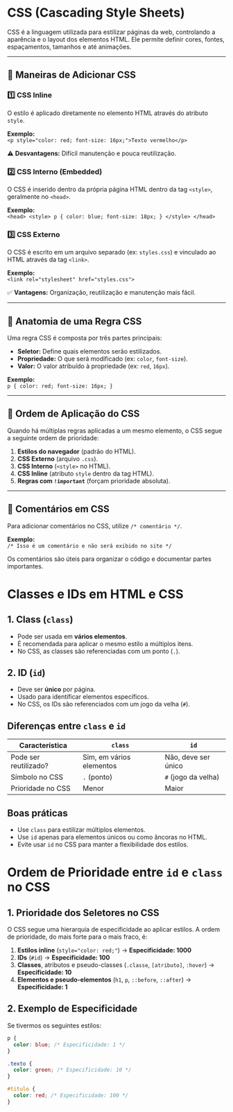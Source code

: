 # CSS (Cascading Style Sheets)  

CSS é a linguagem utilizada para estilizar páginas da web, controlando a aparência e o layout dos elementos HTML. Ele permite definir cores, fontes, espaçamentos, tamanhos e até animações.  

---

## 📌 Maneiras de Adicionar CSS  

### 1️⃣ CSS Inline  
O estilo é aplicado diretamente no elemento HTML através do atributo `style`.  

**Exemplo:**  
`<p style="color: red; font-size: 16px;">Texto vermelho</p>`  

⚠️ **Desvantagens:** Difícil manutenção e pouca reutilização.  

### 2️⃣ CSS Interno (Embedded)  
O CSS é inserido dentro da própria página HTML dentro da tag `<style>`, geralmente no `<head>`.  

**Exemplo:**  
`<head> <style> p { color: blue; font-size: 18px; } </style> </head>`  

### 3️⃣ CSS Externo  
O CSS é escrito em um arquivo separado (ex: `styles.css`) e vinculado ao HTML através da tag `<link>`.  

**Exemplo:**  
`<link rel="stylesheet" href="styles.css">`  

✅ **Vantagens:** Organização, reutilização e manutenção mais fácil.  

---

## 🎨 Anatomia de uma Regra CSS  

Uma regra CSS é composta por três partes principais:  

- **Seletor:** Define quais elementos serão estilizados.  
- **Propriedade:** O que será modificado (ex: `color`, `font-size`).  
- **Valor:** O valor atribuído à propriedade (ex: `red`, `16px`).  

**Exemplo:**  
`p { color: red; font-size: 16px; }`  

---

## 🔀 Ordem de Aplicação do CSS  

Quando há múltiplas regras aplicadas a um mesmo elemento, o CSS segue a seguinte ordem de prioridade:  

1. **Estilos do navegador** (padrão do HTML).  
2. **CSS Externo** (arquivo `.css`).  
3. **CSS Interno** (`<style>` no HTML).  
4. **CSS Inline** (atributo `style` dentro da tag HTML).  
5. **Regras com `!important`** (forçam prioridade absoluta).  

---

## 📝 Comentários em CSS  

Para adicionar comentários no CSS, utilize `/* comentário */`.  

**Exemplo:**  
`/* Isso é um comentário e não será exibido no site */`  

Os comentários são úteis para organizar o código e documentar partes importantes.  

# Classes e IDs em HTML e CSS

## 1. Class (`class`)
- Pode ser usada em **vários elementos**.
- É recomendada para aplicar o mesmo estilo a múltiplos itens.
- No CSS, as classes são referenciadas com um ponto (`.`).

## 2. ID (`id`)
- Deve ser **único** por página.
- Usado para identificar elementos específicos.
- No CSS, os IDs são referenciados com um jogo da velha (`#`).

## Diferenças entre `class` e `id`
| Característica | `class` | `id` |
|--------------|--------|-----|
| Pode ser reutilizado? | Sim, em vários elementos | Não, deve ser único |
| Símbolo no CSS | `.` (ponto) | `#` (jogo da velha) |
| Prioridade no CSS | Menor | Maior |

## Boas práticas
- Use `class` para estilizar múltiplos elementos.
- Use `id` apenas para elementos únicos ou como âncoras no HTML.
- Evite usar `id` no CSS para manter a flexibilidade dos estilos.

# Ordem de Prioridade entre `id` e `class` no CSS

## 1. Prioridade dos Seletores no CSS
O CSS segue uma hierarquia de especificidade ao aplicar estilos. A ordem de prioridade, do mais forte para o mais fraco, é:

1. **Estilos inline** (`style="color: red;"`) → **Especificidade: 1000**
2. **IDs** (`#id`) → **Especificidade: 100**
3. **Classes**, atributos e pseudo-classes (`.classe`, `[atributo]`, `:hover`) → **Especificidade: 10**
4. **Elementos e pseudo-elementos** (`h1`, `p`, `::before`, `::after`) → **Especificidade: 1**

## 2. Exemplo de Especificidade
Se tivermos os seguintes estilos:

```css
p {
  color: blue; /* Especificidade: 1 */
}

.texto {
  color: green; /* Especificidade: 10 */
}

#titulo {
  color: red; /* Especificidade: 100 */
}
```
